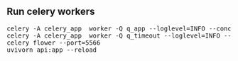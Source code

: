 <h2>Run celery workers</h2>
<pre>
celery -A celery_app  worker -Q q_app --loglevel=INFO --concurrency=4 -n  worker@%h 
celery -A celery_app  worker -Q q_timeout --loglevel=INFO --concurrency=1 -n timeout@%h   
celery flower --port=5566
uvivorn api:app --reload
</pre>
